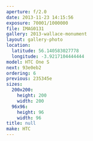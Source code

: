 ```yaml
---
aperture: f/2.0
date: 2013-11-23 14:15:56
exposure: 70001/1000000
file: IMAG0131
gallery: 2013-wallace-monument
layout: gallery-photo
location:
  latitude: 56.140583027778
  longitude: -3.9217104444444
model: HTC One S
next: 93e0eb2
ordering: 6
previous: 235345e
sizes:
  200x200:
    height: 200
    width: 200
  96x96:
    height: 96
    width: 96
title: null
make: HTC
---
```

